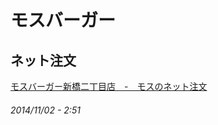 # モスバーガー


## ネット注文

<a href="https://netorder.mos.co.jp/pc/shop_detail/02271">モスバーガー新橋二丁目店 - モスのネット注文</a>


###### *2014/11/02 - 2:51*
